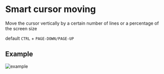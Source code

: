 # Smart cursor moving

Move the cursor vertically by a certain number of lines or a percentage of the screen size

default `CTRL` + `PAGE-DOWN/PAGE-UP`

## Example
![example](images/example.gif)